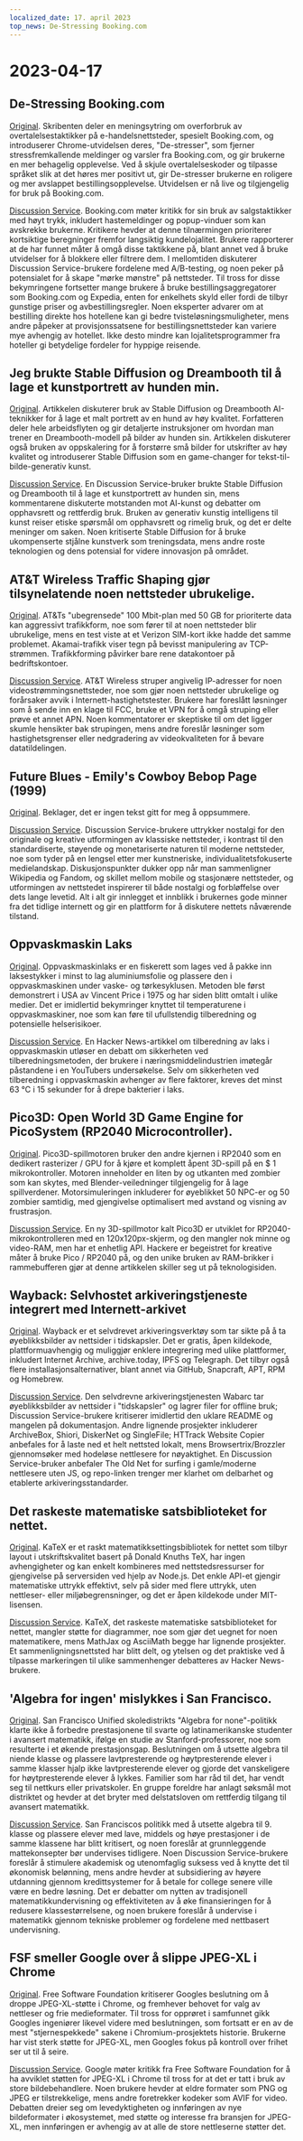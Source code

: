 ```yaml
---
localized_date: 17. april 2023
top_news: De-Stressing Booking.com
---
```


# 2023-04-17

## De-Stressing Booking.com

[Original](https://www.alexcharlton.co/projects/booking-com-de-stresser).
Skribenten deler en meningsytring om overforbruk av overtalelsestaktikker på e-handelsnettsteder, spesielt Booking.com, og introduserer Chrome-utvidelsen deres, "De-stresser", som fjerner stressfremkallende meldinger og varsler fra Booking.com, og gir brukerne en mer behagelig opplevelse. Ved å skjule overtalelseskoder og tilpasse språket slik at det høres mer positivt ut, gir De-stresser brukerne en roligere og mer avslappet bestillingsopplevelse. Utvidelsen er nå live og tilgjengelig for bruk på Booking.com.

[Discussion Service](http://news.ycombinator.com/item?id=35590734).
Booking.com møter kritikk for sin bruk av salgstaktikker med høyt trykk, inkludert hastemeldinger og popup-vinduer som kan avskrekke brukerne. Kritikere hevder at denne tilnærmingen prioriterer kortsiktige beregninger fremfor langsiktig kundelojalitet. Brukere rapporterer at de har funnet måter å omgå disse taktikkene på, blant annet ved å bruke utvidelser for å blokkere eller filtrere dem. I mellomtiden diskuterer Discussion Service-brukere fordelene med A/B-testing, og noen peker på potensialet for å skape "mørke mønstre" på nettsteder. Til tross for disse bekymringene fortsetter mange brukere å bruke bestillingsaggregatorer som Booking.com og Expedia, enten for enkelhets skyld eller fordi de tilbyr gunstige priser og avbestillingsregler. Noen eksperter advarer om at bestilling direkte hos hotellene kan gi bedre tvisteløsningsmuligheter, mens andre påpeker at provisjonssatsene for bestillingsnettsteder kan variere mye avhengig av hotellet. Ikke desto mindre kan lojalitetsprogrammer fra hoteller gi betydelige fordeler for hyppige reisende.

## Jeg brukte Stable Diffusion og Dreambooth til å lage et kunstportrett av hunden min.

[Original](https://www.shruggingface.com/blog/how-i-used-stable-diffusion-and-dreambooth-to-create-a-painted-portrait-of-my-dog).
Artikkelen diskuterer bruk av Stable Diffusion og Dreambooth AI-teknikker for å lage et malt portrett av en hund av høy kvalitet. Forfatteren deler hele arbeidsflyten og gir detaljerte instruksjoner om hvordan man trener en Dreambooth-modell på bilder av hunden sin. Artikkelen diskuterer også bruken av oppskalering for å forstørre små bilder for utskrifter av høy kvalitet og introduserer Stable Diffusion som en game-changer for tekst-til-bilde-generativ kunst.

[Discussion Service](http://news.ycombinator.com/item?id=35592847).
En Discussion Service-bruker brukte Stable Diffusion og Dreambooth til å lage et kunstportrett av hunden sin, mens kommentarene diskuterte motstanden mot AI-kunst og debatter om opphavsrett og rettferdig bruk. Bruken av generativ kunstig intelligens til kunst reiser etiske spørsmål om opphavsrett og rimelig bruk, og det er delte meninger om saken. Noen kritiserte Stable Diffusion for å bruke ukompenserte stjålne kunstverk som treningsdata, mens andre roste teknologien og dens potensial for videre innovasjon på området.

## AT&T Wireless Traffic Shaping gjør tilsynelatende noen nettsteder ubrukelige.

[Original](https://adriano.fyi/post/2023/2023-04-16-att-traffic-shaping-makes-websites-unusable/).
AT&Ts "ubegrensede" 100 Mbit-plan med 50 GB for prioriterte data kan aggressivt trafikkform, noe som fører til at noen nettsteder blir ubrukelige, mens en test viste at et Verizon SIM-kort ikke hadde det samme problemet. Akamai-trafikk viser tegn på bevisst manipulering av TCP-strømmen. Trafikkforming påvirker bare rene datakontoer på bedriftskontoer.

[Discussion Service](http://news.ycombinator.com/item?id=35592607).
AT&T Wireless struper angivelig IP-adresser for noen videostrømmingsnettsteder, noe som gjør noen nettsteder ubrukelige og forårsaker avvik i Internett-hastighetstester. Brukere har foreslått løsninger som å sende inn en klage til FCC, bruke et VPN for å omgå struping eller prøve et annet APN. Noen kommentatorer er skeptiske til om det ligger skumle hensikter bak strupingen, mens andre foreslår løsninger som hastighetsgrenser eller nedgradering av videokvaliteten for å bevare datatildelingen.

## Future Blues - Emily's Cowboy Bebop Page (1999)

[Original](https://futureblues.com/).
Beklager, det er ingen tekst gitt for meg å oppsummere.

[Discussion Service](http://news.ycombinator.com/item?id=35589124).
Discussion Service-brukere uttrykker nostalgi for den originale og kreative utformingen av klassiske nettsteder, i kontrast til den standardiserte, støyende og monetariserte naturen til moderne nettsteder, noe som tyder på en lengsel etter mer kunstneriske, individualitetsfokuserte medielandskap. Diskusjonspunkter dukker opp når man sammenligner Wikipedia og Fandom, og skillet mellom mobile og stasjonære nettsteder, og utformingen av nettstedet inspirerer til både nostalgi og forbløffelse over dets lange levetid. Alt i alt gir innlegget et innblikk i brukernes gode minner fra det tidlige internett og gir en plattform for å diskutere nettets nåværende tilstand.

## Oppvaskmaskin Laks

[Original](https://en.wikipedia.org/wiki/Dishwasher_salmon).
Oppvaskmaskinlaks er en fiskerett som lages ved å pakke inn laksestykker i minst to lag aluminiumsfolie og plassere den i oppvaskmaskinen under vaske- og tørkesyklusen. Metoden ble først demonstrert i USA av Vincent Price i 1975 og har siden blitt omtalt i ulike medier. Det er imidlertid bekymringer knyttet til temperaturene i oppvaskmaskiner, noe som kan føre til ufullstendig tilberedning og potensielle helserisikoer.

[Discussion Service](http://news.ycombinator.com/item?id=35586683).
En Hacker News-artikkel om tilberedning av laks i oppvaskmaskin utløser en debatt om sikkerheten ved tilberedningsmetoden, der brukere i næringsmiddelindustrien imøtegår påstandene i en YouTubers undersøkelse. Selv om sikkerheten ved tilberedning i oppvaskmaskin avhenger av flere faktorer, kreves det minst 63 °C i 15 sekunder for å drepe bakterier i laks.

## Pico3D: Open World 3D Game Engine for PicoSystem (RP2040 Microcontroller).

[Original](https://github.com/bernhardstrobl/Pico3D).
Pico3D-spillmotoren bruker den andre kjernen i RP2040 som en dedikert rasterizer / GPU for å kjøre et komplett åpent 3D-spill på en $ 1 mikrokontroller. Motoren inneholder en liten by og utkanten med zombier som kan skytes, med Blender-veiledninger tilgjengelig for å lage spillverdener. Motorsimuleringen inkluderer for øyeblikket 50 NPC-er og 50 zombier samtidig, med gjengivelse optimalisert med avstand og visning av frustrasjon.

[Discussion Service](http://news.ycombinator.com/item?id=35589172).
En ny 3D-spillmotor kalt Pico3D er utviklet for RP2040-mikrokontrolleren med en 120x120px-skjerm, og den mangler nok minne og video-RAM, men har et enhetlig API. Hackere er begeistret for kreative måter å bruke Pico / RP2040 på, og den unike bruken av RAM-brikker i rammebufferen gjør at denne artikkelen skiller seg ut på teknologisiden.

## Wayback: Selvhostet arkiveringstjeneste integrert med Internett-arkivet

[Original](https://github.com/wabarc/wayback).
Wayback er et selvdrevet arkiveringsverktøy som tar sikte på å ta øyeblikksbilder av nettsider i tidskapsler. Det er gratis, åpen kildekode, plattformuavhengig og muliggjør enklere integrering med ulike plattformer, inkludert Internet Archive, archive.today, IPFS og Telegraph. Det tilbyr også flere installasjonsalternativer, blant annet via GitHub, Snapcraft, APT, RPM og Homebrew.

[Discussion Service](http://news.ycombinator.com/item?id=35586845).
Den selvdrevne arkiveringstjenesten Wabarc tar øyeblikksbilder av nettsider i "tidskapsler" og lagrer filer for offline bruk; Discussion Service-brukere kritiserer imidlertid den uklare README og mangelen på dokumentasjon. Andre lignende prosjekter inkluderer ArchiveBox, Shiori, DiskerNet og SingleFile; HTTrack Website Copier anbefales for å laste ned et helt nettsted lokalt, mens Browsertrix/Brozzler gjennomsøker med hodeløse nettlesere for nøyaktighet. En Discussion Service-bruker anbefaler The Old Net for surfing i gamle/moderne nettlesere uten JS, og repo-linken trenger mer klarhet om delbarhet og etablerte arkiveringsstandarder.

## Det raskeste matematiske satsbiblioteket for nettet.

[Original](https://katex.org/).
KaTeX er et raskt matematikksettingsbibliotek for nettet som tilbyr layout i utskriftskvalitet basert på Donald Knuths TeX, har ingen avhengigheter og kan enkelt kombineres med nettstedsressurser for gjengivelse på serversiden ved hjelp av Node.js. Det enkle API-et gjengir matematiske uttrykk effektivt, selv på sider med flere uttrykk, uten nettleser- eller miljøbegrensninger, og det er åpen kildekode under MIT-lisensen.

[Discussion Service](http://news.ycombinator.com/item?id=35588985).
KaTeX, det raskeste matematiske satsbiblioteket for nettet, mangler støtte for diagrammer, noe som gjør det uegnet for noen matematikere, mens MathJax og AsciiMath begge har lignende prosjekter. Et sammenligningsnettsted har blitt delt, og ytelsen og det praktiske ved å tilpasse markeringen til ulike sammenhenger debatteres av Hacker News-brukere.

## 'Algebra for ingen' mislykkes i San Francisco.

[Original](https://www.joannejacobs.com/post/algebra-for-none-fails-in-san-francisco).
San Francisco Unified skoledistrikts "Algebra for none"-politikk klarte ikke å forbedre prestasjonene til svarte og latinamerikanske studenter i avansert matematikk, ifølge en studie av Stanford-professorer, noe som resulterte i et økende prestasjonsgap. Beslutningen om å utsette algebra til niende klasse og plassere lavtpresterende og høytpresterende elever i samme klasser hjalp ikke lavtpresterende elever og gjorde det vanskeligere for høytpresterende elever å lykkes. Familier som har råd til det, har vendt seg til nettkurs eller privatskoler. En gruppe foreldre har anlagt søksmål mot distriktet og hevder at det bryter med delstatsloven om rettferdig tilgang til avansert matematikk.

[Discussion Service](http://news.ycombinator.com/item?id=35595026).
San Franciscos politikk med å utsette algebra til 9. klasse og plassere elever med lave, middels og høye prestasjoner i de samme klassene har blitt kritisert, og noen foreslår at grunnleggende mattekonsepter bør undervises tidligere. Noen Discussion Service-brukere foreslår å stimulere akademisk og utenomfaglig suksess ved å knytte det til økonomisk belønning, mens andre hevder at subsidiering av høyere utdanning gjennom kredittsystemer for å betale for college senere ville være en bedre løsning. Det er debatter om nytten av tradisjonell matematikkundervisning og effektiviteten av å øke finansieringen for å redusere klassestørrelsene, og noen brukere foreslår å undervise i matematikk gjennom tekniske problemer og fordelene med nettbasert undervisning.

## FSF smeller Google over å slippe JPEG-XL i Chrome

[Original](https://www.phoronix.com/news/FSF-Slams-Google-JPEG-XL).
Free Software Foundation kritiserer Googles beslutning om å droppe JPEG-XL-støtte i Chrome, og fremhever behovet for valg av nettleser og frie medieformater. Til tross for opprøret i samfunnet gikk Googles ingeniører likevel videre med beslutningen, som fortsatt er en av de mest "stjernespekkede" sakene i Chromium-prosjektets historie. Brukerne har vist sterk støtte for JPEG-XL, men Googles fokus på kontroll over frihet ser ut til å seire.

[Discussion Service](http://news.ycombinator.com/item?id=35589179).
Google møter kritikk fra Free Software Foundation for å ha avviklet støtten for JPEG-XL i Chrome til tross for at det er tatt i bruk av store bildebehandlere. Noen brukere hevder at eldre formater som PNG og JPEG er tilstrekkelige, mens andre foretrekker kodeker som AVIF for video. Debatten dreier seg om levedyktigheten og innføringen av nye bildeformater i økosystemet, med støtte og interesse fra bransjen for JPEG-XL, men innføringen er avhengig av at alle de store nettleserne støtter det.
